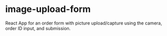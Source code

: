 # image-upload-form
React App for an order form with picture upload/capture using the camera, order ID input, and submission.
